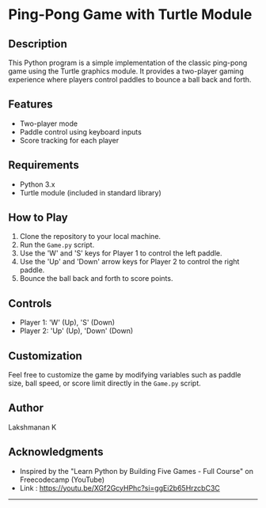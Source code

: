 # Ping-Pong Game with Turtle Module

## Description
This Python program is a simple implementation of the classic ping-pong game using the Turtle graphics module. It provides a two-player gaming experience where players control paddles to bounce a ball back and forth.

## Features
- Two-player mode
- Paddle control using keyboard inputs
- Score tracking for each player

## Requirements
- Python 3.x
- Turtle module (included in standard library)

## How to Play
1. Clone the repository to your local machine.
2. Run the `Game.py` script.
3. Use the 'W' and 'S' keys for Player 1 to control the left paddle.
4. Use the 'Up' and 'Down' arrow keys for Player 2 to control the right paddle.
5. Bounce the ball back and forth to score points.

## Controls
- Player 1: 'W' (Up), 'S' (Down)
- Player 2: 'Up' (Up), 'Down' (Down)

## Customization
Feel free to customize the game by modifying variables such as paddle size, ball speed, or score limit directly in the `Game.py` script.

## Author
Lakshmanan K


## Acknowledgments
- Inspired by the "Learn Python by Building Five Games - Full Course" on Freecodecamp (YouTube)
- Link : https://youtu.be/XGf2GcyHPhc?si=ggEi2b65HrzcbC3C

---
